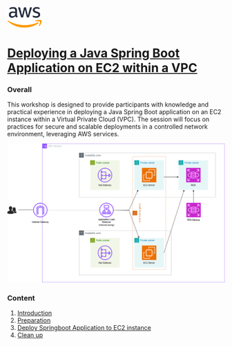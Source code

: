 <div class="padding highlightable">
</span>
<p><img width="80px" src="images/Amazon_Web_Services_Logo.png" alt="Logo"></p>
<h1><a href="https://chungvan2301.github.io/nguyenchungvan.github.io/"> Deploying a Java Spring Boot Application on EC2 within a VPC</a></h1>
	    
<h3 id="tổng-quan">Overall</h3>

<p>This workshop is designed to provide participants with knowledge and practical experience in deploying a Java Spring Boot application on an EC2 instance within a Virtual Private Cloud (VPC). The session will focus on practices for secure and scalable deployments in a controlled network environment, leveraging AWS services.</p>
<p><img src="images/log.png" alt="architech"></p>
<h3 id="nội-dung">Content</h3>
<ol>
<li><a href="https://chungvan2301.github.io/nguyenchungvan.github.io/1-introduce/">Introduction</a></li>
<li><a href="https://chungvan2301.github.io/nguyenchungvan.github.io/2-prerequiste/" >Preparation</a></li>
<li><a href="https://chungvan2301.github.io/nguyenchungvan.github.io/3-accessibilitytoinstances/" >Deploy Springboot Application to EC2 instance</a></li>
<li><a href="https://chungvan2301.github.io/nguyenchungvan.github.io/6-cleanup/" >Clean up</a></li>
</ol>
	
  
        

